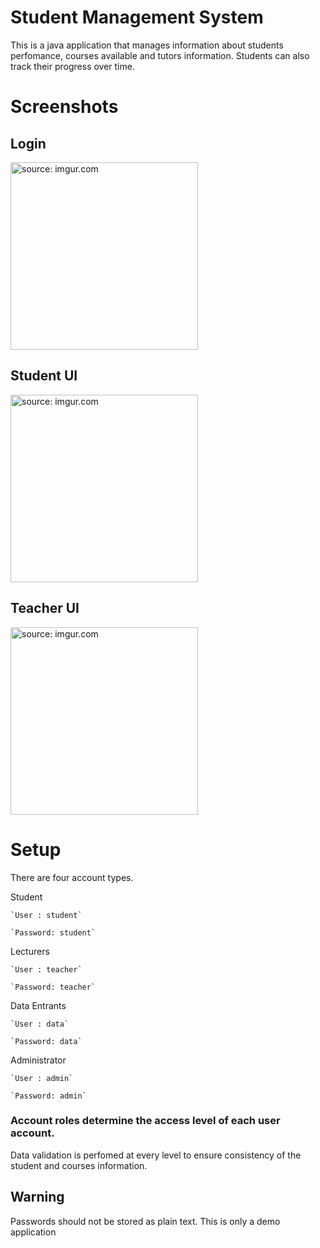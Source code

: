# Student Management System

This is a java application that manages information about students perfomance, courses available and tutors information. Students can also track their progress over time. 

# Screenshots

## Login
<img src="https://i.imgur.com/Uy5J4Aj.png" width="300px" title="source: imgur.com">

## Student UI
<img src="https://i.imgur.com/lKb1aaR.png" width="300px"  title="source: imgur.com">

## Teacher UI
<img src="https://i.imgur.com/W9dzWcQ.png" width="300px"  title="source: imgur.com" />

# Setup
There are four account types. 

Student

    `User : student`

    `Password: student`

Lecturers

    `User : teacher`

    `Password: teacher`

Data Entrants

    `User : data`

    `Password: data`

Administrator

    `User : admin`

    `Password: admin`



### Account roles determine the access level of each user account. 

Data validation is perfomed at every level to ensure consistency of the student and courses information.

## Warning

Passwords should not be stored as plain text. This is only a demo application
